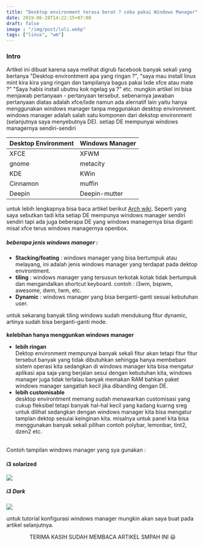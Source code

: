 ```yaml
---
title: "Desktop environment terasa berat ? coba pakai Windows Manager"
date: 2019-06-28T14:22:15+07:00
draft: false
image : "/img/post/loli.webp"
tags: ["linux", "wm"]
---
```


### Intro

Artikel ini dibuat karena saya melihat digrub facebook banyak sekali yang bertanya "Desktop environtment apa yang ringan ?", "saya mau install linux mint kira kira yang ringan dan tampilanya bagus pakai lxde xfce atau mate ?" "Saya habis install ubutnu kok ngelag ya ?" etc.
mungkin artikel ini bisa menjawab pertanyaan - pertanyaan tersebut.
sebenarnya jawaban pertanyaan diatas adalah xfce/lxde namun ada alernatif lain yaitu hanya menggunakan windows manager tanpa meggunakan desktop environment. windows manager adalah salah satu komponen dari dekstop environment (selanjutnya saya menyebutnya DE). setiap DE mempunyai windows managernya sendiri-sendiri


<table class="table">
<thead>
<tr>
<th>Desktop Environment</th>
<th>Windows Manager</th>
</tr>
</thead>
<tbody>
<tr>
<td>XFCE</td>
<td>XFWM</td>
</tr>
<tr>
<td>gnome</td>
<td>metacity</td>
</tr>
<tr>
<td>KDE</td>
<td>KWin </td>
</tr>
<tr>
<td>Cinnamon</td>
<td>muffin</td>
</tr>
<tr>
<td>Deepin</td>
<td>Deepin-mutter</td>
</tr>
</tbody>
</table>
untuk lebih lengkapnya bisa baca artikel berikut <a href="https://wiki.archlinux.org/index.php/Deskto_environment">Arch wiki</a>. Seperti yang saya sebutkan tadi kita setiap DE mempunya windows manager sendiri sendiri tapi ada juga beberapa DE yang windows managernya bisa diganti misal xfce terus windows managernya openbox. 

##### beberapa jenis windows manager :
<ul>
<li><b>Stacking/foating</b> : windows manager yang bisa bertumpuk atau melayang, ini adalah jenis windows manager yang terdapat pada dektop environtment.
</li>
<li><b>tiling</b> : windows manager yang tersusun terkotak kotak tidak bertumpuk dan mengandalkan shortcut keyboard.
contoh : i3wm, bspwm, awesome, dwm, twm, etc.
</li>
<li><b>Dynamic</b> : windows manager yang bisa berganti-ganti sesuai kebutuhan user.
</li>
</ul>
 untuk sekarang banyak tiling windows sudah mendukung fitur dynamic, artinya sudah bisa berganti-ganti mode. 
 <br>
 </br>
 <strong>kelebihan hanya menggunkan windows manager</strong>
 <ul>
<li><b>lebih ringan</b></li>
Dektop environment mempunyai banyak sekali fitur akan tetapi fitur fitur tersebut banyak yang tidak dibutuhkan sehingga hanya membebani sistem operasi kita sedangkan di windows manager kita bisa mengatur aplikasi apa saja yang berjalan sesui dengan kebutuhan kita, windows manager juga tidak terlalau banyak memakan RAM bahkan paket windows manager sangatlah kecil jika dibanding dengan DE.
<li><b>lebih customisable</b></li>
desktop environtment memang sudah menawarkan customisasi yang cukup fleksibel tetapi banyak hal-hal kecil yang kadang kuarng sreg untuk dilihat sedangkan dengan windows manager kita bisa mengatur tamplan dektop sesuiai keinginan kita. misalnya untuk panel kita bisa menggunakan banyak sekali pilihan contoh polybar, lemonbar, tint2, dzen2 etc.
</ul>
<br>
Contoh tampilan windows manager yang sya gunakan :

#### i3 solarized

<img src="/img/post/i3.webp">

##### i3 Dark
<img src="/img/post/openbox.webp">

untuk tutorial konfigurasi windows manager mungkin akan saya buat pada artikel selanjutnya. 

<center>
TERIMA KASIH SUDAH MEMBACA ARTIKEL SMPAH INI 😃
</center>
